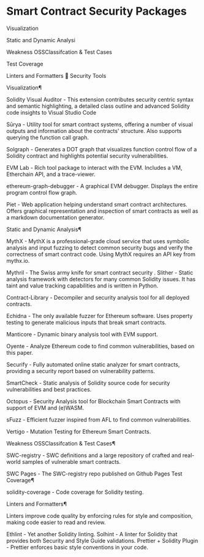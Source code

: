 # Smart Contract Security Packages

 
 
Visualization

Static and Dynamic Analysi

Weakness OSSClassifcation & Test Cases

Test Coverage

Linters and Formatters

Security Tools

Visualization¶

Solidity Visual Auditor - This extension contributes security centric syntax and semantic highlighting, a detailed class outline and advanced Solidity code insights to Visual Studio Code

Sūrya - Utility tool for smart contract systems, offering a number of visual outputs and information about the contracts' structure. Also supports querying the function call graph.

Solgraph - Generates a DOT graph that visualizes function control flow of a Solidity contract and highlights potential security vulnerabilities.

EVM Lab - Rich tool package to interact with the EVM. Includes a VM, Etherchain API, and a trace-viewer.

ethereum-graph-debugger - A graphical EVM debugger. Displays the entire program control flow graph.

Piet - Web application helping understand smart contract architectures. Offers graphical representation and inspection of smart contracts as well as a markdown documentation generator.

Static and Dynamic Analysis¶

MythX - MythX is a professional-grade cloud service that uses symbolic analysis and input fuzzing to detect common security bugs and verify the correctness of smart contract code. Using MythX requires an API key from mythx.io.

Mythril - The Swiss army knife for smart contract security
.
Slither - Static analysis framework with detectors for many common Solidity issues. It has taint and value tracking capabilities and is written in Python.

Contract-Library - Decompiler and security analysis tool for all deployed contracts.

Echidna - The only available fuzzer for Ethereum software. Uses property testing to generate malicious inputs that break smart contracts.

Manticore - Dynamic binary analysis tool with EVM support.

Oyente - Analyze Ethereum code to find common vulnerabilities, based on this paper.

Securify - Fully automated online static analyzer for smart contracts, providing a security report based on vulnerability patterns.

SmartCheck - Static analysis of Solidity source code for security vulnerabilities and best practices.

Octopus - Security Analysis tool for Blockchain Smart Contracts with support of EVM and (e)WASM.


sFuzz - Efficient fuzzer inspired from AFL to find common vulnerabilities.

Vertigo - Mutation Testing for Ethereum Smart Contracts.

Weakness OSSClassifcation & Test Cases¶

SWC-registry - SWC definitions and a large repository of crafted and real-world samples of vulnerable smart contracts.

SWC Pages - The SWC-registry repo published on Github Pages
Test Coverage¶

solidity-coverage - Code coverage for Solidity testing.

Linters and Formatters¶

Linters improve code quality by enforcing rules for style and composition, making code easier to read and review.

Ethlint - Yet another Solidity linting.
Solhint - A linter for Solidity that provides both Security and Style Guide validations.
Prettier + Solidity Plugin - Prettier enforces basic style conventions in your code.
